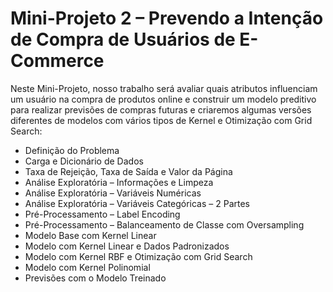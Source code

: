# Mini-Projeto 2 – Prevendo a Intenção de Compra de Usuários de E-Commerce

Neste Mini-Projeto, nosso trabalho será avaliar quais atributos influenciam um usuário na compra de produtos online e construir um modelo preditivo para realizar previsões de compras futuras e criaremos algumas versões diferentes de modelos com vários tipos de Kernel e Otimização com Grid Search:

<ul>
  <li>Definição do Problema</li>
  <li>Carga e Dicionário de Dados</li>
  <li>Taxa de Rejeição, Taxa de Saída e Valor da Página</li>
  <li>Análise Exploratória – Informações e Limpeza</li>
  <li>Análise Exploratória – Variáveis Numéricas</li>
  <li>Análise Exploratória – Variáveis Categóricas – 2 Partes</li>
  <li>Pré-Processamento – Label Encoding</li>
  <li>Pré-Processamento – Balanceamento de Classe com Oversampling</li>
  <li>Modelo Base com Kernel Linear</li>
  <li>Modelo com Kernel Linear e Dados Padronizados</li>
  <li>Modelo com Kernel RBF e Otimização com Grid Search</li>
  <li>Modelo com Kernel Polinomial</li>
  <li>Previsões com o Modelo Treinado</li>
</ul>